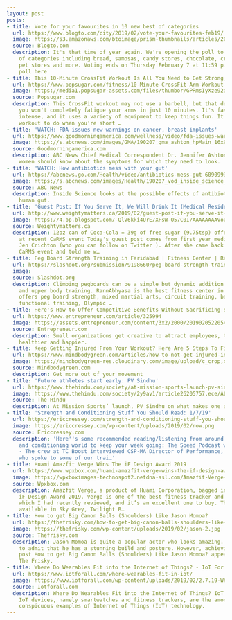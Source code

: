 ```yaml
---
layout: post
posts:
- title: Vote for your favourites in 10 new best of categories
  url: https://www.blogto.com/city/2019/02/vote-your-favourites-feb19/
  image: https://s3.amazonaws.com/btoimage/prism-thumbnails/articles/20190118-Brodflour17.jpg-resize_then_crop-_frame_bg_color_FFF-h_630-gravity_center-q_70-preserve_ratio_true-w_1200_.jpg
  source: Blogto.com
  description: It's that time of year again. We're opening the poll to 10 new best
    of categories including bread, samosas, candy stores, chocolate, crossFit gyms,
    pet stores and more. Voting ends on Thursday February 7 at 11:59 p.m. Take the
    poll here
- title: This 10-Minute CrossFit Workout Is All You Need to Get Strong, Sculpted Arms
  url: https://www.popsugar.com/fitness/10-Minute-CrossFit-Arm-Workout-45682721
  image: https://media1.popsugar-assets.com/files/thumbor/GPRmsIyXze92a2jizkLSpsLxCKI/fit-in/1200x630/filters:format_auto-!!-:strip_icc-!!-:fill-!white!-/2019/02/06/902/n/1922729/9deaa0b05c5b45def08ad9.33173782_.jpg
  source: Popsugar.com
  description: This CrossFit workout may not use a barbell, but that doesn't mean
    you won't completely fatigue your arms in just 10 minutes. It's fast-paced and
    intense, and it uses a variety of equipment to keep things fun. It's the perfect
    workout to do when you're short …
- title: 'WATCH: FDA issues new warnings on cancer, breast implants'
  url: https://www.goodmorningamerica.com/wellness/video/fda-issues-warnings-cancer-breast-implants-60906309
  image: https://s.abcnews.com/images/GMA/190207_gma_ashton_hpMain_16x9_992.jpg
  source: Goodmorningamerica.com
  description: ABC News Chief Medical Correspondent Dr. Jennifer Ashton shares what
    women should know about the symptoms for which they need to look.
- title: 'WATCH: How antibiotics mess with your gut'
  url: https://abcnews.go.com/Health/video/antibiotics-mess-gut-60909938
  image: https://s.abcnews.com/images/Health/190207_vod_inside_science_hpMain_16x9_992.jpg
  source: ABC News
  description: Inside Science looks at the possible effects of antibiotics on the
    human gut.
- title: 'Guest Post: If You Serve It, We Will Drink It (Medical Resident Edition)'
  url: http://www.weightymatters.ca/2019/02/guest-post-if-you-serve-it-we-will.html
  image: https://4.bp.blogspot.com/-QlV6kki4UrE/XFsW-O57C0I/AAAAAAAAVoU/gRT8a6zXoHsehCDhD7uUwQT1vq-THmIGACLcBGAs/w1200-h630-p-k-no-nu/Coke.png
  source: Weightymatters.ca
  description: 12oz can of Coca-Cola = 39g of free sugar (9.75tsp) offered to residents
    at recent CaRMS event Today's guest post comes from first year medical resident
    Jen Crichton (who you can follow on Twitter ). After she came back from a recent
    CaRMS event and told me w…
- title: Peg Board Strength Training in Faridabad | Fitness Center | RannAbhyasa
  url: https://slashdot.org/submission/9198660/peg-board-strength-training-in-faridabad--fitness-center--rannabhyasa
  image: 
  source: Slashdot.org
  description: Climbing pegboards can be a simple but dynamic addition to strength
    and upper body training. RannAbhyasa is the best fitness center in Faridabad who
    offers peg board strength, mixed martial arts, circuit training, battling ropes,
    functional training, Olympic …
- title: Here's How to Offer Competitive Benefits Without Sacrificing Salary
  url: https://www.entrepreneur.com/article/325994
  image: https://assets.entrepreneur.com/content/3x2/2000/20190205220548-GettyImages-1011442304.jpeg
  source: Entrepreneur.com
  description: Small organizations get creative to attract employees, then keep them
    healthier and happier.
- title: Keep Getting Injured From Your Workout? Here Are 5 Steps To Fix It
  url: https://www.mindbodygreen.com/articles/how-to-not-get-injured-in-your-workout
  image: https://mindbodygreen-res.cloudinary.com/image/upload/c_crop,x_0,y_0,w_1980,h_1320/c_fill,w_720,h_378,g_auto,q_85,fl_lossy,f_jpg/org/27eexnxtkjrs76emf.jpg
  source: Mindbodygreen.com
  description: Get more out of your movement
- title: 'Future athletes start early: PV Sindhu'
  url: https://www.thehindu.com/society/at-mission-sports-launch-pv-sindhu-on-what-makes-one-a-better-sportsperson/article26205758.ece
  image: https://www.thehindu.com/society/2y9av1/article26205757.ece/ALTERNATES/LANDSCAPE_615/08MPMISSIONSPORTS1
  source: The Hindu
  description: At Mission Sports’ launch, PV Sindhu on what makes one a better sportsperson
- title: 'Strength and Conditioning Stuff You Should Read: 1/7/19'
  url: https://ericcressey.com/strength-and-conditioning-stuff-you-should-read-1-7-19
  image: https://ericcressey.com/wp-content/uploads/2019/02/row.png
  source: Ericcressey.com
  description: 'Here''s some recommended reading/listening from around the strength
    and conditioning world to keep your week going: The Speed Podcast with John O''Neil
    - The crew at TC Boost interviewed CSP-MA Director of Performance, John O''Neil,
    who spoke to some of our trai…'
- title: Huami Amazfit Verge Wins The iF Design Award 2019
  url: https://www.wpxbox.com/huami-amazfit-verge-wins-the-if-design-award-2019/
  image: https://wpxboximages-technospot2.netdna-ssl.com/Amazfit-Verge-Certificate.jpg
  source: Wpxbox.com
  description: Amazfit Verge, a product of Huami Corporation, bagged in the German
    iF Design Award 2019. Verge is one of the best fitness tracker and a smartwatch
    which I had recently reviewed, and it’s an excellent one to buy. The watch is
    available in Sky Grey, Twilight B…
- title: How to get Big Canon Balls (Shoulders) Like Jason Momoa?
  url: https://thefrisky.com/how-to-get-big-canon-balls-shoulders-like-jason-momoa/
  image: https://thefrisky.com/wp-content/uploads/2019/02/jason-2.jpg
  source: Thefrisky.com
  description: Jason Momoa is quite a popular actor who looks amazing. Even guys have
    to admit that he has a stunning build and posture. However, achieving that … The
    post How to get Big Canon Balls (Shoulders) Like Jason Momoa? appeared first on
    The Frisky.
- title: Where Do Wearables Fit into the Internet of Things? - IoT For All
  url: https://www.iotforall.com/where-wearables-fit-in-iot/
  image: https://www.iotforall.com/wp-content/uploads/2019/02/2.7.19-Where-Do-Wearables-Fit-in-IoT-2019.jpg
  source: Iotforall.com
  description: Where Do Wearables Fit into the Internet of Things? IoT For All Wearable
    IoT devices, namely smartwatches and fitness trackers, are the among the most
    conspicuous examples of Internet of Things (IoT) technology.
---
```


